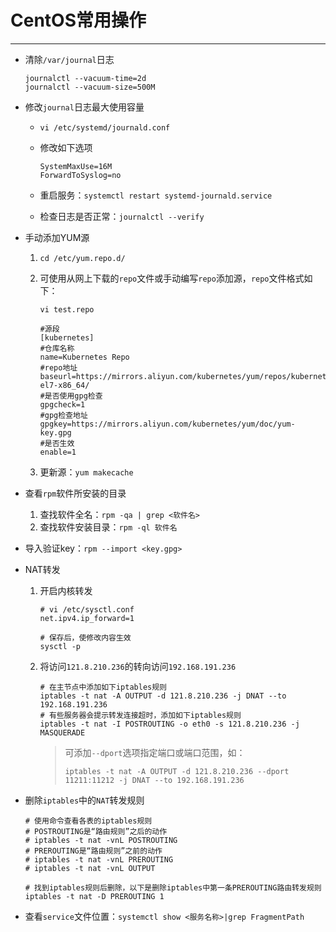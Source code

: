 # CentOS常用操作

---

- 清除`/var/journal`日志

  ```shell
  journalctl --vacuum-time=2d
  journalctl --vacuum-size=500M
  ```

- 修改`journal`日志最大使用容量

  - `vi /etc/systemd/journald.conf`

  - 修改如下选项

     ```shell
     SystemMaxUse=16M
     ForwardToSyslog=no
     ```

  - 重启服务：`systemctl restart systemd-journald.service`

  - 检查日志是否正常：`journalctl --verify`

- 手动添加YUM源

  1. `cd /etc/yum.repo.d/`

  2. 可使用从网上下载的`repo`文件或手动编写`repo`添加源，`repo`文件格式如下：

     `vi test.repo`

     ```shell
     #源段
     [kubernetes]
     #仓库名称
     name=Kubernetes Repo
     #repo地址
     baseurl=https://mirrors.aliyun.com/kubernetes/yum/repos/kubernetes-el7-x86_64/
     #是否使用gpg检查
     gpgcheck=1
     #gpg检查地址
     gpgkey=https://mirrors.aliyun.com/kubernetes/yum/doc/yum-key.gpg
     #是否生效
     enable=1
     ```

  3. 更新源：`yum makecache`

- 查看`rpm`软件所安装的目录

  1. 查找软件全名：`rpm -qa | grep <软件名>`
  2. 查找软件安装目录：`rpm -ql 软件名`

- 导入验证key：`rpm --import <key.gpg>`

- NAT转发

  1. 开启内核转发

     ```shell
     # vi /etc/sysctl.conf
     net.ipv4.ip_forward=1
     
     # 保存后，使修改内容生效
     sysctl -p
     ```

  2. 将访问`121.8.210.236`的转向访问`192.168.191.236`

     ```shell
     # 在主节点中添加如下iptables规则
     iptables -t nat -A OUTPUT -d 121.8.210.236 -j DNAT --to 192.168.191.236
     # 有些服务器会提示转发连接超时，添加如下iptables规则
     iptables -t nat -I POSTROUTING -o eth0 -s 121.8.210.236 -j MASQUERADE
     ```

     > 可添加`--dport`选项指定端口或端口范围，如：
     >
     > `iptables -t nat -A OUTPUT -d 121.8.210.236 --dport 11211:11212 -j DNAT --to 192.168.191.236`

- 删除`iptables`中的`NAT`转发规则

   ```shell
   # 使用命令查看各表的iptables规则
   # POSTROUTING是“路由规则”之后的动作
   # iptables -t nat -vnL POSTROUTING
   # PREROUTING是“路由规则”之前的动作
   # iptables -t nat -vnL PREROUTING
   # iptables -t nat -vnL OUTPUT
   
   # 找到iptables规则后删除，以下是删除iptables中第一条PREROUTING路由转发规则
   iptables -t nat -D PREROUTING 1
   ```

- 查看`service`文件位置：`systemctl show <服务名称>|grep FragmentPath`